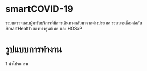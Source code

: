 # smartCOVID-19
ระบบตรวจสอบผู้มารับบริการที่มีการเดินทางกลับมาจากต่างประเทศ
ระบบจะเชื่อมต่อกับ SmartHealth ของทางศูนย์เทค และ HOSxP

รูปแบบการทำงาน
===

1 นำโปรแกรม 
